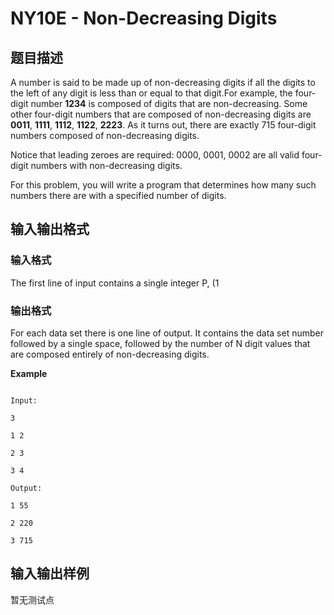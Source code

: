 # NY10E - Non-Decreasing Digits

## 题目描述

A number is said to be made up of non-decreasing digits if all the digits to the left of any digit is less than or equal to that digit.For example, the four-digit number **1234** is composed of digits that are non-decreasing. Some other four-digit numbers that are composed of non-decreasing digits are **0011**, **1111**, **1112**, **1122**, **2223**. As it turns out, there are exactly 715 four-digit numbers composed of non-decreasing digits.

Notice that leading zeroes are required: 0000, 0001, 0002 are all valid four-digit numbers with non-decreasing digits.

For this problem, you will write a program that determines how many such numbers there are with a specified number of digits.

## 输入输出格式

### 输入格式

The first line of input contains a single integer P, (1

### 输出格式

For each data set there is one line of output. It contains the data set number followed by a single space, followed by the number of N digit values that are composed entirely of non-decreasing digits.

**Example**

```

Input:

3

1 2

2 3

3 4

Output:

1 55

2 220

3 715

```

## 输入输出样例

暂无测试点


